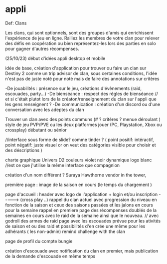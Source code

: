 # appli
Def: 
Clans

Les clans, qui sont optionnels, sont des groupes d'amis qui enrichissent l'expérience de jeu en ligne.
Ralliez les membres de votre clan pour relever des défis en coopération ou bien représentez-les lors des parties en solo pour gagner d'autres récompenses.



(25/10/23) début d'idées appli desktop et mobile 


idée de base, création d'application pour trouver ou faire un clan sur Destiny 2
comme un trip advisor de clan, sous certaines conditions,
l'idée n'est pas de juste noté pour noté mais de faire des annotations sur critères

-De jouabilités : présence sur le jeu, créations d'évènements (raid, escouades, party...)
-De bienséance  : respect des régles de bienséance     // et si c'était plutot lors de la créaton/renseignement du clan sur l'appli que les gens renseignent ? 
-De communication : création d'un discord ou d'une conversation avec les adeptes du clan 

Trouver un clan avec des points communs 
(# ? critères ? menue déroulant ) 
style de jeu PVP/PVE ou les deux 
platformes jouer (PC, Playstation, Xbox ou crossplay)
débutant ou sénior

//interface sous forme de slide? comme tinder ? ( point positif: intéractif, point négatif: juste visuel or on veut des catégories visible pour choisir et des déscriptions )

charte graphique Univers D2 couleurs violet noir dynamique logo blanc //est ce que j'utilise la même interface que compagnion

création d'un nom différent ? Suraya Hawthorne vendor in the tower, 

première page : image de la saison en cours (le temps du chargement )

page d'accueil : header avec logo de l'application + login et/ou inscription -----> (cross play ..)
rappel du clan actuel avec progression du niveau en fonction de la saison et ceux des saisons passées et les jalons en cours pour la semaine
rappel en premiere page des récompenses doublés de la semaines en cours avec le raid de la semaine ainsi que le nouveau.
// avec godroll des armes de raid 
page avec les escouades prévue pour les ativités de saison et ou des raid 
et possibilités d'en crée une même pour les adhérants ( les non-admin)
remind challenge with the clan

page de profil du compte bungie 

création d'escouade avec notification du clan en premier, mais publication de la demande d'escouade en même temps 
